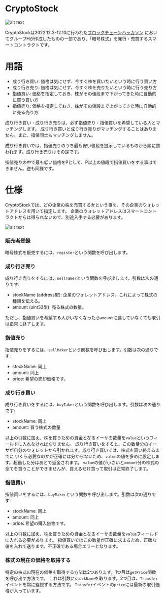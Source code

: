 # CryptoStock
![alt text](../image/logo.png?raw=true)<br>

CryptoStockは2022.12.3-12.10に行われた[ブロックチェーンハッカソン](https://todaiweb3.com/hackathon/)
においてグループHが作成したものの一部であり、「暗号株式」を発行・売買するスマートコントラクトです。

# 用語

- 成り行き買い: 価格は気にせず、今すぐ株を買いたいという時に行う買い方
- 成り行き売り: 価格は気にせず、今すぐ株を売りたいという時に行う売り方
- 指値買い: 価格を指定しておき、株がその値段まで下がってきた時に自動的に買う買い方
- 指値売り: 価格を指定しておき、株がその値段まで上がってきた時に自動的に売る売り方

成り行き買い・成り行き売りは、必ず指値売り・指値買いを希望している人とマッチングします。
成り行き買いと成り行き売りがマッチングすることはありません。また、指値同士もマッチングしません。

成り行き買いでは、指値売りのうち最も安い値段を提示しているものから順に買われます。成り行き売りはその逆です。

指値売りの中で最も低い価格をPとして、P以上の値段で指値買いをする事はできません。逆も同様です。

# 仕様

CryptoStockでは、どの企業の株を売買するかという事を、その企業のウォレットアドレスを用いて指定します。
企業のウォレットアドレスはスマートコントラクトからは得られないので、別途入手する必要があります。

![alt text](../image/system.png?raw=true)
### 販売者登録

暗号株式を販売するには、`register`という関数を呼び出します。

### 成り行き売り

成り行き売りをするには、`sellTaker`という関数を呼び出します。引数は次の通りです:

- stockName (address型): 企業のウォレットアドレス。これによって株式の種類を伝える。
- amount (uint32型): 売る株式の数量。

ただし、指値買いを希望する人がいなくなったら`amount`に達していなくても取引は正常に終了します。

### 指値売り

指値売りをするには、`sellMaker`という関数を呼び出します。引数は次の通りです:

- stockName: 同上
- amount: 同上
- price: 希望の売却価格です。

### 成り行き買い

成り行き買いをするには、`buyTaker`という関数を呼び出します。引数は次の通りです:

- stockName: 同上
- amount: 買う株式の数量

以上の引数に加え、株を買うための資金となるイーサの数量を`value`というフィールドに入れなければなりません。
成り行き買いをすると、この数量分のイーサが自分のウォレットから引かれます。成り行き買いでは、株式を買い終えるまでに
いくら必要なのかが正確には分からないため、`value`の値を多めに設定します。超過した分はあとで返金されます。
`value`の値が小さいと`amount`分の株式の全てを買うことができませんが、買えるだけ買って取引は正常終了します。

### 指値買い

指値買いをするには、`buyMaker`という関数を呼び出します。引数は次の通りです:

- stockName: 同上
- amount: 同上
- price: 希望の購入価格です。

以上の引数に加え、株を買うための資金となるイーサの数量を`value`フィールドに入れる必要があります。
指値買いではこの数量が正確に求まるため、正確な値を入れて送ります。不正確である場合エラーとなります。

### 株式の現在の価格を取得する

特定の株式の現在の価格を取得する方法は2つあります。1つ目は`getPrice`関数を呼び出す方法です。
これは引数に`stockName`を取ります。2つ目は、`Transfer`イベントを常に監視する方法です。
`Transfer`イベントの`price`には最新の取引価格が入っています。
